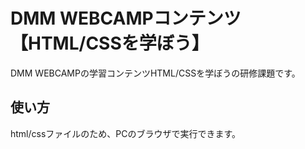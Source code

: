 # DMM WEBCAMPコンテンツ【HTML/CSSを学ぼう】

DMM WEBCAMPの学習コンテンツHTML/CSSを学ぼうの研修課題です。

## 使い方

html/cssファイルのため、PCのブラウザで実行できます。


